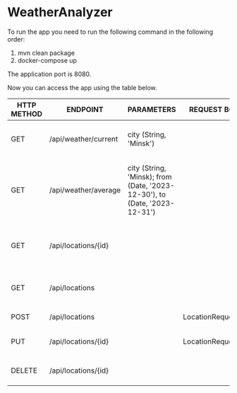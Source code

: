 # WeatherAnalyzer

To run the app you need to run the following command in the following order:
1) mvn clean package
2) docker-compose up

The application port is 8080.

Now you can access the app using the table below.


| HTTP METHOD | ENDPOINT | PARAMETERS | REQUEST BODY | DESCRIPTION |
|-------------|-------------|------------|-------------|------------|
| GET    | /api/weather/current| city (String, 'Minsk') |  | Returns current weather in a specified city  |
| GET    | /api/weather/average| city (String, 'Minsk); from (Date, '2023-12-30'), to (Date, '2023-12-31') | | Returns average weather information for a specified period and a city |
| GET    | /api/locations/{id} |     || Returns information about a location by a specified id| 
| GET    | /api/locations      |     || Return information about all locations |
| POST   |/api/locations       |    |   LocationRequestDto | Creates a new location |
| PUT   | /api/locations/{id}       |    |  LocationRequestDto| Update an existing location|
| DELETE    | /api/locations/{id}   | |   | Deletes an existing location|
